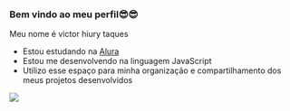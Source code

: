 ### Bem vindo ao meu perfil😎😎

Meu nome é victor hiury taques

- Estou estudando na [Alura](https://www.alura.com.br)
- Estou me desenvolvendo na linguagem JavaScript
- Utilizo esse espaço para minha organização e compartilhamento dos meus projetos desenvolvidos

![](![the-boys-butcher](https://github.com/victorrei239/victorrei239/assets/172618518/df9b0384-77b7-4f85-b812-8a8e75fbb9e3)
)


